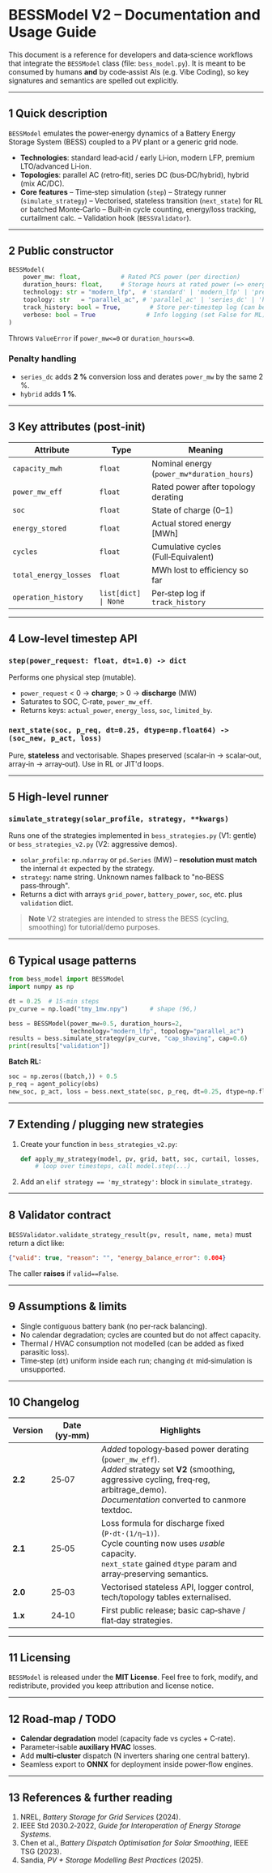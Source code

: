 # BESSModel V2 – Documentation and Usage Guide

This document is a reference for developers and data‑science workflows that integrate the `BESSModel` class (file: `bess_model.py`).  It is meant to be consumed by humans **and** by code‑assist AIs (e.g. Vibe Coding), so key signatures and semantics are spelled out explicitly.

---

## 1  Quick description

`BESSModel` emulates the power‑energy dynamics of a Battery Energy Storage System (BESS) coupled to a PV plant or a generic grid node.

* **Technologies**: standard lead‑acid / early Li‑ion, modern LFP, premium LTO/advanced Li‑ion.
* **Topologies**: parallel AC (retro‑fit), series DC (bus‑DC/hybrid), hybrid (mix AC/DC).
* **Core features**
  – Time‑step simulation (`step`)
  – Strategy runner (`simulate_strategy`)
  – Vectorised, stateless transition (`next_state`) for RL or batched Monte‑Carlo
  – Built‑in cycle counting, energy/loss tracking, curtailment calc.
  – Validation hook (`BESSValidator`).

---

## 2  Public constructor

```python
BESSModel(
    power_mw: float,           # Rated PCS power (per direction)
    duration_hours: float,     # Storage hours at rated power (=> energy in MWh)
    technology: str = "modern_lfp",  # 'standard' | 'modern_lfp' | 'premium'
    topology: str   = "parallel_ac", # 'parallel_ac' | 'series_dc' | 'hybrid'
    track_history: bool = True,        # Store per‑timestep log (can be heavy)
    verbose: bool = True              # Info logging (set False for ML)
)
```

Throws `ValueError` if `power_mw<=0` or `duration_hours<=0`.

### Penalty handling

* `series_dc` adds **2 %** conversion loss and derates `power_mw` by the same 2 %.
* `hybrid` adds **1 %**.

---

## 3  Key attributes (post‑init)

| Attribute             | Type                 | Meaning                                    |
| --------------------- | -------------------- | ------------------------------------------ |
| `capacity_mwh`        | `float`              | Nominal energy (`power_mw*duration_hours`) |
| `power_mw_eff`        | `float`              | Rated power after topology derating        |
| `soc`                 | `float`              | State of charge (0–1)                      |
| `energy_stored`       | `float`              | Actual stored energy \[MWh]                |
| `cycles`              | `float`              | Cumulative cycles (Full‑Equivalent)        |
| `total_energy_losses` |  `float`             | MWh lost to efficiency so far              |
| `operation_history`   | `list[dict] \| None` | Per‑step log if `track_history`            |

---

## 4  Low‑level timestep API

### `step(power_request: float, dt=1.0) -> dict`

Performs one physical step (mutable).

* `power_request` < 0 → **charge**; > 0 → **discharge** (MW)
* Saturates to SOC, C‑rate, `power_mw_eff`.
* Returns keys: `actual_power`, `energy_loss`, `soc`, `limited_by`.

### `next_state(soc, p_req, dt=0.25, dtype=np.float64) -> (soc_new, p_act, loss)`

Pure, **stateless** and vectorisable. Shapes preserved (scalar‑in → scalar‑out, array‑in → array‑out). Use in RL or JIT'd loops.

---

## 5  High‑level runner

### `simulate_strategy(solar_profile, strategy, **kwargs)`

Runs one of the strategies implemented in `bess_strategies.py` (V1: gentle) or `bess_strategies_v2.py` (V2: aggressive demos).

* `solar_profile`: `np.ndarray` or `pd.Series` (MW) – **resolution must match** the internal `dt` expected by the strategy.
* `strategy`: name string. Unknown names fallback to "no‑BESS pass‑through".
* Returns a dict with arrays `grid_power`, `battery_power`, `soc`, etc. plus `validation` dict.

> **Note** V2 strategies are intended to stress the BESS (cycling, smoothing) for tutorial/demo purposes.

---

## 6  Typical usage patterns

```python
from bess_model import BESSModel
import numpy as np

dt = 0.25  # 15‑min steps
pv_curve = np.load("tmy_1mw.npy")      # shape (96,)

bess = BESSModel(power_mw=0.5, duration_hours=2,
                 technology="modern_lfp", topology="parallel_ac")
results = bess.simulate_strategy(pv_curve, "cap_shaving", cap=0.6)
print(results["validation"])
```

**Batch RL:**

```python
soc = np.zeros((batch,)) + 0.5
p_req = agent_policy(obs)
new_soc, p_act, loss = bess.next_state(soc, p_req, dt=0.25, dtype=np.float32)
```

---

## 7  Extending / plugging new strategies

1. Create your function in `bess_strategies_v2.py`:

   ```python
   def apply_my_strategy(model, pv, grid, batt, soc, curtail, losses, *, paramX=…):
       # loop over timesteps, call model.step(...)
   ```
2. Add an `elif strategy == 'my_strategy':` block in `simulate_strategy`.

---

## 8  Validator contract

`BESSValidator.validate_strategy_result(pv, result, name, meta)` must return a dict like:

```json
{"valid": true, "reason": "", "energy_balance_error": 0.004}
```

The caller **raises** if `valid==False`.

---

## 9  Assumptions & limits

* Single contiguous battery bank (no per‑rack balancing).
* No calendar degradation; cycles are counted but do not affect capacity.
* Thermal / HVAC consumption not modelled (can be added as fixed parasitic loss).
* Time‑step (`dt`) uniform inside each run; changing `dt` mid‑simulation is unsupported.

---

## 10  Changelog

| Version | Date (yy‑mm) | Highlights                                                                                                                                                                                          |
| ------- | ------------ | --------------------------------------------------------------------------------------------------------------------------------------------------------------------------------------------------- |
| **2.2** | 25‑07        | *Added* topology‑based power derating (`power_mw_eff`).<br>*Added* strategy set **V2** (smoothing, aggressive cycling, freq‑reg, arbitrage\_demo).<br>*Documentation* converted to canmore textdoc. |
| **2.1** | 25‑05        | Loss formula for discharge fixed (`P·dt·(1/η−1)`).<br>Cycle counting now uses *usable* capacity.<br>`next_state` gained `dtype` param and array‑preserving semantics.                               |
| **2.0** | 25‑03        | Vectorised stateless API, logger control, tech/topology tables externalised.                                                                                                                        |
| **1.x** | 24‑10        | First public release; basic cap‑shave / flat‑day strategies.                                                                                                                                        |

---

## 11  Licensing

`BESSModel` is released under the **MIT License**.  Feel free to fork, modify, and redistribute, provided you keep attribution and license notice.

---

## 12  Road‑map / TODO

* **Calendar degradation** model (capacity fade vs cycles + C‑rate).
* Parameter‑isable **auxiliary HVAC** losses.
* Add **multi‑cluster** dispatch (N inverters sharing one central battery).
* Seamless export to **ONNX** for deployment inside power‑flow engines.

---

## 13  References & further reading

1. NREL, *Battery Storage for Grid Services* (2024).
2. IEEE Std 2030.2‑2022, *Guide for Interoperation of Energy Storage Systems*.
3. Chen et al., *Battery Dispatch Optimisation for Solar Smoothing*, IEEE TSG (2023).
4. Sandia, *PV + Storage Modelling Best Practices* (2025).